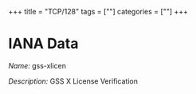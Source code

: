 +++
title = "TCP/128"
tags = [""]
categories = [""]
+++

# IANA Data

_Name:_ gss-xlicen

_Description:_ GSS X License Verification

